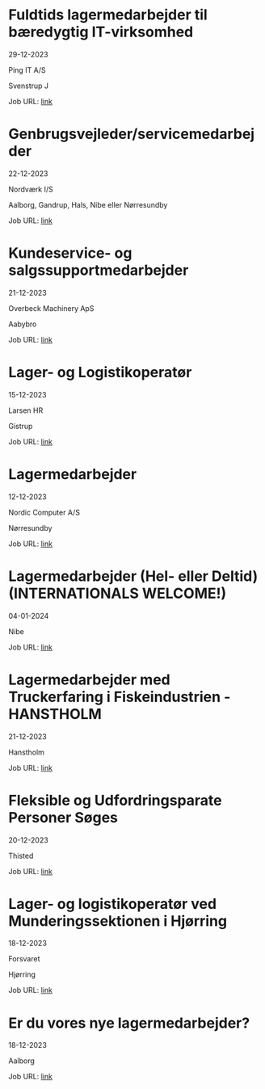 # Fuldtids lagermedarbejder til bæredygtig IT-virksomhed
29-12-2023

Ping IT A/S

Svenstrup J

Job URL: [link](https://www.jobindex.dk/jobannonce/499194/fuldtids-lagermedarbejder-til-baeredygtig-it-virksomhed)


# Genbrugsvejleder/servicemedarbejder
22-12-2023

Nordværk I/S

Aalborg, Gandrup, Hals, Nibe eller Nørresundby

Job URL: [link](https://candidate.hr-manager.net/ApplicationInit.aspx?cid=2768&ProjectId=143608&DepartmentId=18961&MediaId=4629)


# Kundeservice- og salgssupportmedarbejder
21-12-2023

Overbeck Machinery ApS

Aabybro

Job URL: [link](https://www.jobindex.dk/jobannonce/498889/kundeservice-og-salgssupportmedarbejder)


# Lager- og Logistikoperatør
15-12-2023

Larsen HR

Gistrup

Job URL: [link](https://candidate.hr-manager.net/ApplicationInit.aspx?cid=2279&ProjectId=143642&DepartmentId=18989&MediaId=4614)


# Lagermedarbejder
12-12-2023

Nordic Computer A/S

Nørresundby

Job URL: [link](https://www.jobindex.dk/jobannonce/493806/lagermedarbejder)


# Lagermedarbejder (Hel- eller Deltid) (INTERNATIONALS WELCOME!)
04-01-2024



Nibe

Job URL: [link](https://www.jobindex.dk/jobannonce/r12195134/lagermedarbejder-hel-eller-deltid-internationals-welcome)


# Lagermedarbejder med Truckerfaring i Fiskeindustrien - HANSTHOLM
21-12-2023



Hanstholm

Job URL: [link](https://www.jobindex.dk/jobannonce/r12171590/lagermedarbejder-med-truckerfaring-i-fiskeindustrien-hanstholm)


# Fleksible og Udfordringsparate Personer Søges
20-12-2023



Thisted

Job URL: [link](https://www.jobindex.dk/jobannonce/r12171572/fleksible-og-udfordringsparate-personer-soeges)


# Lager- og logistikoperatør ved Munderingssektionen i Hjørring
18-12-2023

Forsvaret

Hjørring

Job URL: [link](https://karriere.forsvaret.dk/job/opslag/?vacantPositionId=187979&mediaId=4681)


# Er du vores nye lagermedarbejder?
18-12-2023



Aalborg

Job URL: [link](https://www.jobindex.dk/jobannonce/r12162075/er-du-vores-nye-lagermedarbejder)


